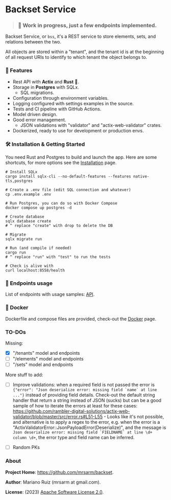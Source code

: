 # Backset Service

> ### 🚧  Work in progress, just a few endpoints implemented.

Backset Service, or `bss`, it's a REST service to store elements, sets,
and relations between the two.

All objects are stored within a "tenant", and the tenant id is at
the beginning of all request URIs to identify to which tenant the
object belongs to.

### 🔋 Features

- Rest API with **Actix** and **Rust** 🦀.
- Storage in **Postgres** with SQLx.
  - SQL migrations.
- Configuration through environment variables.
- Logging configured with settings examples in the source.
- Tests and CI pipeline with GitHub Actions.
- Model driven design.
- Good error management.
  - JSON validations with "validator" and "actix-web-validator" crates.
- Dockerized, ready to use for development or production envs.


### 🛠 Installation & Getting Started

You need Rust and Postgres to build and launch the app. Here are some shortcuts,
for more options see the [Installation](docs/installation.md) page.

```shell
# Install SQLx
cargo install sqlx-cli --no-default-features --features native-tls,postgres

# Create a .env file (edit SQL connection and whatever)
cp .env.example .env

# Run Postgres, you can do so with Docker Compose
docker compose up postgres -d

# Create database
sqlx database create
# ^ replace "create" with drop to delete the DB 

# Migrate
sqlx migrate run

# Run (and compile if needed)
cargo run
# ^ replace "run" with "test" to run the tests

# Check is alive with
curl localhost:8558/health
```

### 🐴 Endpoints usage

List of endpoints with usage samples: [API](docs/api.md).

### 🐳 Docker

Dockerfile and compose files are provided, check-out the [Docker](docs/docker.md) page.

### TO-DOs

Missing:

- [x] "/tenants" model and endpoints
- [ ] "/elements" model and endpoints
- [ ] "/sets" model and endpoints

More stuff to add:

- [ ] Improve validations: when a required field is not passed
      the error is ```{"error": "Json deserialize error: missing field `name` at line ..."}```
      instead of providing field details. Check-out the default string handler that return
      a string instead of JSON (sucks) but can be a good sample of how to iterate the errors
      at least for these cases: https://github.com/rambler-digital-solutions/actix-web-validator/blob/master/src/error.rs#L51-L55
      - Looks like it's not possible, and alternative is to apply a regex to the error, e.g.
        when the error is a "ActixValidatorError::JsonPayloadError(Deserialize)", and the message
        is ```Json deserialize error: missing field `FIELDNAME` at line \d+ column \d+```,
        the error type and field name can be inferred.
- [ ] Random PKs


### About

**Project Home**: https://github.com/mrsarm/backset.

**Author**: Mariano Ruiz (mrsarm at gmail.com).

**License**: (2023) [Apache Software License 2.0](https://www.apache.org/licenses/LICENSE-2.0).
